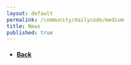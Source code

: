 ```yaml
---
layout: default
permalink: /community/dailycode/medium
title: News
published: true
---
```

<!--div class='search-box'>Search</div-->

<script src="https://polyfill.io/v3/polyfill.min.js?features=es6"></script>
<script id="MathJax-script" async src="https://cdn.jsdelivr.net/npm/mathjax@3/es5/tex-mml-chtml.js"></script>

<script>
    MathJax = {
        tex: {
            inlineMath: [['$', '$'], ['\\(', '\\)']]
        }
    };
    async function getQuestions(){
        let response = await fetch(`https://cors-anywhere.herokuapp.com/https://puzzle.discretemath.ca/api/questions`);
        let data = await response.json()
        let questions = document.querySelector(".questions")
        
        for(let i = 0; i<data.data.length; i++){
            if (data.data[i].difficulty === "Medium"){
            let question = `
            <div class="question">
                <h3>`+data.data[i].title+`</h3>
                <p>`+data.data[i].body+`</h3>
                <div style="margin:auto; margin-top:2em">
                    <input id="`+data.data[i].id+`" class="email-input" style="margin:auto;" placeholder="email (carleton cmail)">
                    <input class="answer-input" style="margin:auto;" placeholder="answer">
                    <br>
                    <input style="margin:auto;" type="button" value="submit" onclick="send()">
                </div>
            </div>
            `
            questions.innerHTML += question
            break
            }
        }
        MathJax.typeset()
    }

    async function send(){
        const s = {
            "submission": {
                "email": document.querySelector(".email-input").value,
                "answer": document.querySelector(".answer-input").value,
                "question_id": document.querySelector(".email-input").id
            }
        }

        const settings = {
            method: 'POST',
            headers: {
                Accept: 'application/json',
                'Content-Type': 'application/json',
                'Access-Control-Allow-Origin': '*'
            },
            body: JSON.stringify(s)
        };
        
        try {
            let fetchResponse = await fetch(`https://cors-anywhere.herokuapp.com/https://puzzle.discretemath.ca/api/submissions`, settings);
            let data = await fetchResponse.json();
            document.querySelector(".result").innerHTML =""
            
            if(data.data.correct){
                document.querySelector(".result").innerHTML ='<h5 style="color:green">That Answer is Correct!</h5>'
            }else{
                document.querySelector(".result").innerHTML ='<h5 style="color:red">That Answer is incorrect.</h5>'
            }

        } catch (e) {
            return e;
        }   
        
        

    }
    getQuestions()
</script>
<div class='content-wrap'>
    <div class="questions"></div>
     <div style="margin:auto; text-align:center">
        <p class="result" style="margin:auto;"></p>
    </div>
    <ul class="small-subpage-list">
        <li>
            <a href="/community/dailycode/">
            <h4>Back</h4>
            </a>
        </li>
    </ul>
</div>
